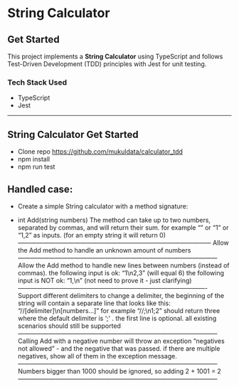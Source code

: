 # String Calculator

## Get Started

This project implements a **String Calculator** using TypeScript and follows Test-Driven Development (TDD) principles with Jest for unit testing.

### Tech Stack Used
- TypeScript
- Jest

---

## String Calculator Get Started 
* Clone repo https://github.com/mukuldata/calculator_tdd
* npm install
* npm run test


## Handled case:

* Create a simple String calculator with a method signature:
 - int Add(string numbers)
The method can take up to two numbers, separated by commas, and will return their sum. 
for example “” or “1” or “1,2” as inputs.
(for an empty string it will return 0) 
———————————————————————————————
Allow the Add method to handle an unknown amount of numbers
————————————————————————————————
Allow the Add method to handle new lines between numbers (instead of commas).
the following input is ok: “1\n2,3” (will equal 6)
the following input is NOT ok: “1,\n” (not need to prove it - just clarifying)
——————————————————————————————-
Support different delimiters
to change a delimiter, the beginning of the string will contain a separate line that looks like this: “//[delimiter]\n[numbers…]” for example “//;\n1;2” should return three where the default delimiter is ‘;’ .
the first line is optional. all existing scenarios should still be supported
————————————————————————————————
Calling Add with a negative number will throw an exception “negatives not allowed” - and the negative that was passed. 
if there are multiple negatives, show all of them in the exception message.
————————————————————————————————
Numbers bigger than 1000 should be ignored, so adding 2 + 1001 = 2
————————————————————————————————
